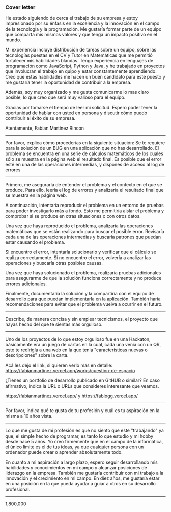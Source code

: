 ### Cover letter


He estado siguiendo de cerca el trabajo de su empresa y estoy impresionado por su énfasis en la excelencia y la innovación en el campo de la tecnología y la programación. Me gustaría formar parte de un equipo que comparta mis mismos valores y que tenga un impacto positivo en el mundo.

Mi experiencia incluye distribución de tareas sobre un equipo, sobre las tecnologías puestas en el CV y Tutor en Matemáticas que me permitió fortalecer mis habilidades blandas. Tengo experiencia en lenguajes de programación como JavaScript, Python y Java, y he trabajado en proyectos que involucran el trabajo en quipo y estar constantemente aprendiendo. Creo que estas habilidades me hacen un buen candidato para este puesto y me gustaría tener la oportunidad de contribuir a la empresa.

Además, soy muy organizado y me gusta comunicarme lo mas claro posible, lo que creo que será muy valioso para el equipo.

Gracias por tomarse el tiempo de leer mi solicitud. Espero poder tener la oportunidad de hablar con usted en persona y discutir cómo puedo contribuir al éxito de su empresa.

Atentamente,
Fabian Martinez Rincon


---

Por favor, explica cómo procederías en la siguiente situación: Se te requiere para la solución de un BUG en una aplicación que no has desarrollado. El problema se encuentra en una serie de cálculos matemáticos de los cuales sólo se muestra en la página web el resultado final. Es posible que el error esté en una de las operaciones intermedias, y dispones de acceso al log de errores

---

Primero, me aseguraría de entender el problema y el contexto en el que se produce. Para ello, leería el log de errores y analizaría el resultado final que se muestra en la página web.

A continuación, intentaría reproducir el problema en un entorno de pruebas para poder investigarlo más a fondo. Esto me permitiría aislar el problema y comprobar si se produce en otras situaciones o con otros datos.

Una vez que haya reproducido el problema, analizaría las operaciones matemáticas que se están realizando para buscar el posible error. Revisaría cada una de las operaciones intermedias y buscaría patrones que puedan estar causando el problema.

Si encuentro el error, intentaría solucionarlo y verificar que el cálculo se realiza correctamente. Si no encuentro el error, volvería a analizar las operaciones y buscaría otras posibles causas.

Una vez que haya solucionado el problema, realizaría pruebas adicionales para asegurarme de que la solución funciona correctamente y no produce errores adicionales.

Finalmente, documentaría la solución y la compartiría con el equipo de desarrollo para que puedan implementarla en la aplicación. También haría recomendaciones para evitar que el problema vuelva a ocurrir en el futuro.

--- 

Describe, de manera concisa y sin emplear tecnicismos, el proyecto que hayas hecho del que te sientas más orgulloso.

---

Uno de los proyectos de lo que estoy orgulloso fue en una Hackaton, básicamente era un juego de cartas en la cual, cada una venia con un QR, esto te redirigía a una web en la que tenia "características nuevas o descripciones" sobre la carta. 

Acá les dejo el link, si quieren verlo mas en detalle:
https://fabianmartinez.vercel.app/works/cuestion-de-espacio


¿Tienes un portfolio de desarrollo publicado en GitHUB o similar? En caso afirmativo, indica la URL o URLs que consideres interesante que veamos.

https://fabianmartinez.vercel.app/  y  https://fablogg.vercel.app/

---

Por favor, indica qué te gusta de tu profesión y cuál es tu aspiración en la misma a 10 años vista. 

---

Lo que me gusta de mi profesión es que no siento que este "trabajando" ya que, el simple hecho de programar, es tanto lo que estudio y mi hobby desde hace 5 años. Yo creo firmemente que en el campo de la informática, el único limite es el de tus ideas, ya que cualquier persona con un ordenador puede crear o aprender absolutamente todo.

En cuanto a mi aspiración a largo plazo, espero seguir desarrollando mis habilidades y conocimientos en mi campo y alcanzar posiciones de liderazgo en la empresa. También me gustaría contribuir con mi trabajo a la innovación y el crecimiento en mi campo. En diez años, me gustaría estar en una posición en la que pueda ayudar a guiar a otros en su desarrollo profesional.

---

1,800,000